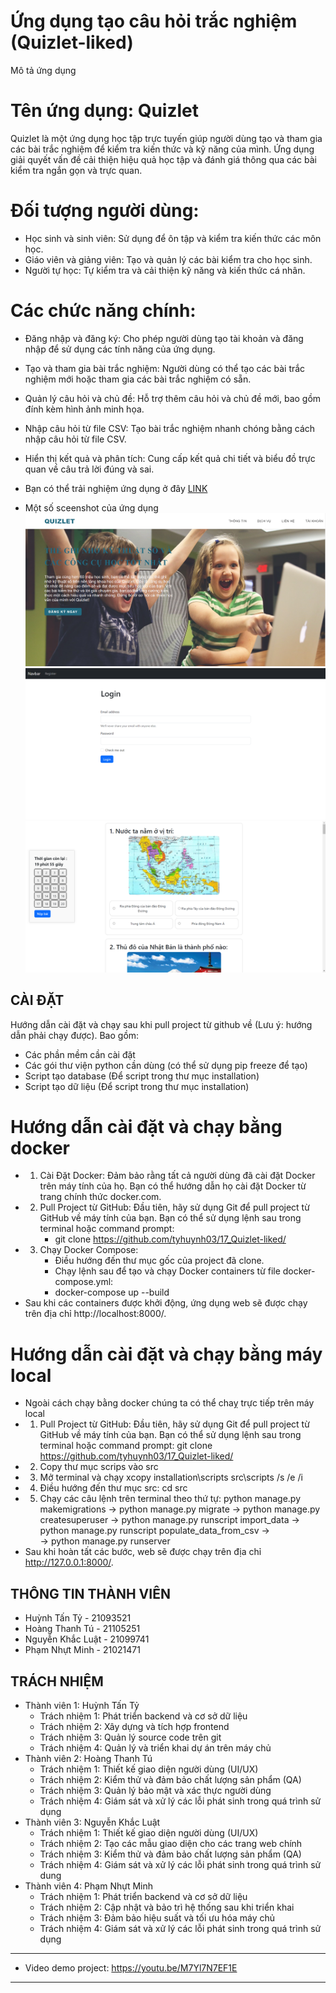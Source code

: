 # Ứng dụng tạo câu hỏi trắc nghiệm (Quizlet-liked)
Mô tả ứng dụng
# Tên ứng dụng: Quizlet
Quizlet là một ứng dụng học tập trực tuyến giúp người dùng tạo và tham gia các bài trắc nghiệm để kiểm tra kiến thức và kỹ năng của mình. Ứng dụng giải quyết vấn đề cải thiện hiệu quả học tập và đánh giá thông qua các bài kiểm tra ngắn gọn và trực quan.
# Đối tượng người dùng:
- Học sinh và sinh viên: Sử dụng để ôn tập và kiểm tra kiến thức các môn học.
- Giáo viên và giảng viên: Tạo và quản lý các bài kiểm tra cho học sinh.
- Người tự học: Tự kiểm tra và cải thiện kỹ năng và kiến thức cá nhân.
# Các chức năng chính:
- Đăng nhập và đăng ký: Cho phép người dùng tạo tài khoản và đăng nhập để sử dụng các tính năng của ứng dụng.
- Tạo và tham gia bài trắc nghiệm: Người dùng có thể tạo các bài trắc nghiệm mới hoặc tham gia các bài trắc nghiệm có sẵn.
- Quản lý câu hỏi và chủ đề: Hỗ trợ thêm câu hỏi và chủ đề mới, bao gồm đính kèm hình ảnh minh họa.
- Nhập câu hỏi từ file CSV: Tạo bài trắc nghiệm nhanh chóng bằng cách nhập câu hỏi từ file CSV.
- Hiển thị kết quả và phân tích: Cung cấp kết quả chi tiết và biểu đồ trực quan về câu trả lời đúng và sai.

- Bạn có thể trải nghiệm ứng dụng ở đây [LINK](https://one7-quizlet-liked.onrender.com/)
- Một số sceenshot của ứng dụng
![Alt text](./docs/images/home.png)
![Alt text](./docs/images/login.png)
![Alt text](./docs/images/quizlet.png)

## CÀI ĐẶT

Hướng dẫn cài đặt và chạy sau khi pull project từ github về (Lưu ý: hướng dẫn phải chạy được). Bao gồm:
- Các phần mềm cần cài đặt
- Các gói thư viện python cần dùng (có thể sử dụng pip freeze để tạo)
- Script tạo database (Để script trong thư mục installation)
- Script tạo dữ liệu (Để script trong thư mục installation)
# Hướng dẫn cài đặt và chạy bằng docker
- 1. Cài Đặt Docker: Đảm bảo rằng tất cả người dùng đã cài đặt Docker trên máy tính của họ. Bạn có thể hướng dẫn họ cài đặt Docker từ trang chính thức docker.com.
- 2. Pull Project từ GitHub: Đầu tiên, hãy sử dụng Git để pull project từ GitHub về máy tính của bạn. Bạn có thể sử dụng lệnh sau trong terminal hoặc command prompt:
      - git clone https://github.com/tyhuynh03/17_Quizlet-liked/
- 3. Chạy Docker Compose:
     - Điều hướng đến thư mục gốc của project đã clone.
     - Chạy lệnh sau để tạo và chạy Docker containers từ file docker-compose.yml:
     - docker-compose up --build
- Sau khi các containers được khởi động, ứng dụng web sẽ được chạy trên địa chỉ http://localhost:8000/.

# Hướng dẫn cài đặt và chạy bằng máy local
- Ngoài cách chạy bằng docker chúng ta có thể chaỵ trực tiếp trên máy local
- 1. Pull Project từ GitHub: Đầu tiên, hãy sử dụng Git để pull project từ GitHub về máy tính của bạn. Bạn có thể sử dụng lệnh sau trong terminal hoặc command prompt:
    git clone https://github.com/tyhuynh03/17_Quizlet-liked/
- 2. Copy thư mục scrips vào src
- 3. Mở terminal và chạy xcopy installation\scripts src\scripts /s /e /i
- 4. Điều hướng đến thư mục src: cd src
- 5. Chạy các câu lệnh trên terminal theo thứ tự:
     python manage.py makemigrations -> python manage.py migrate ->
     python manage.py createsuperuser -> 
     python manage.py runscript import_data ->
     python manage.py runscript populate_data_from_csv ->  
     -> python manage.py runserver
- Sau khi hoàn tất các bước, web sẽ được chạy trên địa chỉ http://127.0.0.1:8000/.

## THÔNG TIN THÀNH VIÊN

- Huỳnh Tấn Tỷ - 21093521
- Hoàng Thanh Tú - 21105251
- Nguyễn Khắc Luật - 21099741
- Phạm Nhựt Minh - 21021471

## TRÁCH NHIỆM

- Thành viên 1: Huỳnh Tấn Tỷ
    - Trách nhiệm 1: Phát triển backend và cơ sở dữ liệu
    - Trách nhiệm 2: Xây dựng và tích hợp frontend
    - Trách nhiệm 3: Quản lý source code trên git
    - Trách nhiệm 4: Quản lý và triển khai dự án trên máy chủ
- Thành viên 2: Hoàng Thanh Tú
    - Trách nhiệm 1: Thiết kế giao diện người dùng (UI/UX)
    - Trách nhiệm 2: Kiểm thử và đảm bảo chất lượng sản phẩm (QA)
    - Trách nhiệm 3: Quản lý bảo mật và xác thực người dùng
    - Trách nhiệm 4: Giám sát và xử lý các lỗi phát sinh trong quá trình sử dụng
- Thành viên 3: Nguyễn Khắc Luật
    - Trách nhiệm 1: Thiết kế giao diện người dùng (UI/UX)
    - Trách nhiệm 2: Tạo các mẫu giao diện cho các trang web chính
    - Trách nhiệm 3: Kiểm thử và đảm bảo chất lượng sản phẩm (QA)
    - Trách nhiệm 4: Giám sát và xử lý các lỗi phát sinh trong quá trình sử dung
- Thành viên 4: Phạm Nhựt Minh
    - Trách nhiệm 1: Phát triển backend và cơ sở dữ liệu
    - Trách nhiệm 2: Cập nhật và bảo trì hệ thống sau khi triển khai
    - Trách nhiệm 3: Đảm bảo hiệu suất và tối ưu hóa máy chủ
    - Trách nhiệm 4: Giám sát và xử lý các lỗi phát sinh trong quá trình sử dụng

---
+ Video demo project: https://youtu.be/M7Yl7N7EF1E
---
